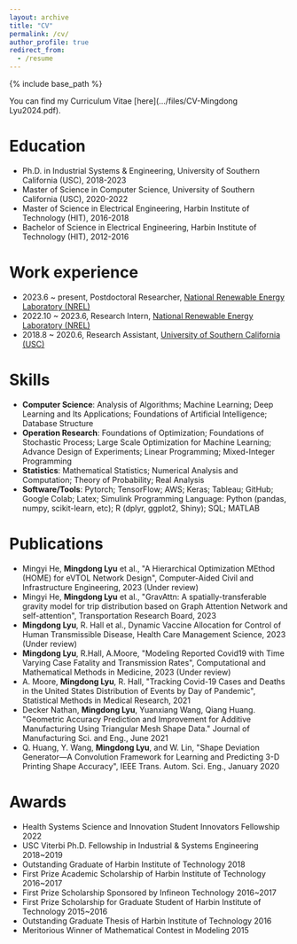 ```yaml
---
layout: archive
title: "CV"
permalink: /cv/
author_profile: true
redirect_from:
  - /resume
---
```


{% include base_path %}


You can find my Curriculum Vitae [here](.../files/CV-Mingdong Lyu2024.pdf).

Education
======
- Ph.D. in Industrial Systems & Engineering, University of Southern California (USC), 2018-2023
- Master of Science in Computer Science, University of Southern California (USC), 2020-2022
- Master of Science in Electrical Engineering, Harbin Institute of Technology (HIT), 2016-2018
- Bachelor of Science in Electrical Engineering, Harbin Institute of Technology (HIT), 2012-2016
  
Work experience
======
* 2023.6 ~ present, Postdoctoral Researcher, [National Renewable Energy Laboratory (NREL)](https://www.nrel.gov/)
* 2022.10 ~ 2023.6, Research Intern, [National Renewable Energy Laboratory (NREL)](https://www.nrel.gov/)
* 2018.8 ~ 2020.6, Research Assistant, [University of Southern California (USC)](https://ise.usc.edu/)

  
Skills
======
* **Computer Science**: Analysis of Algorithms; Machine Learning; Deep Learning and Its Applications; Foundations of Artificial Intelligence; Database Structure
* **Operation Research**: Foundations of Optimization; Foundations of Stochastic Process; Large Scale Optimization for Machine Learning; Advance Design of Experiments; Linear Programming; Mixed-Integer Programming
* **Statistics**: Mathematical Statistics; Numerical Analysis and Computation; Theory of Probability; Real Analysis
* **Software/Tools**: Pytorch; TensorFlow; AWS; Keras; Tableau; GitHub; Google Colab; Latex; Simulink Programming Language: Python (pandas, numpy, scikit-learn, etc); R (dplyr, ggplot2, Shiny); SQL; MATLAB

Publications
======
* Mingyi He, **Mingdong Lyu** et al., "A Hierarchical Optimization MEthod (HOME) for eVTOL Network Design", Computer-Aided Civil and Infrastructure Engineering, 2023 (Under review) 
* Mingyi He, **Mingdong Lyu** et al., "GravAttn: A spatially-transferable gravity model for trip distribution based on Graph Attention Network and self-attention", Transportation Research Board, 2023 
* **Mingdong Lyu**, R. Hall et al., Dynamic Vaccine Allocation for Control of Human Transmissible Disease, Health Care Management Science, 2023 (Under review)
* **Mingdong Lyu**, R.Hall, A.Moore, "Modeling Reported Covid19 with Time Varying Case Fatality and Transmission Rates", Computational and Mathematical Methods in Medicine, 2023 (Under review)
* A. Moore, **Mingdong Lyu**, R. Hall, "Tracking Covid-19 Cases and Deaths in the United States Distribution of Events by Day of Pandemic", Statistical Methods in Medical Research, 2021
* Decker Nathan, **Mingdong Lyu**, Yuanxiang Wang, Qiang Huang. "Geometric Accuracy Prediction and Improvement for Additive Manufacturing Using Triangular Mesh Shape Data." Journal of Manufacturing Sci. and Eng., June 2021
* Q. Huang, Y. Wang, **Mingdong Lyu**, and W. Lin, "Shape Deviation Generator—A Convolution Framework for Learning and Predicting 3-D Printing Shape Accuracy", IEEE Trans. Autom. Sci. Eng., January 2020
  
<!---
  <ul>{% for post in site.publications %}
    {% include archive-single-cv.html %}
  {% endfor %}</ul>
--->

Awards
======
* Health Systems Science and Innovation Student Innovators Fellowship 2022
* USC Viterbi Ph.D. Fellowship in Industrial & Systems Engineering 2018~2019
* Outstanding Graduate of Harbin Institute of Technology 2018
* First Prize Academic Scholarship of Harbin Institute of Technology 2016~2017
* First Prize Scholarship Sponsored by Infineon Technology 2016~2017
* First Prize Scholarship for Graduate Student of Harbin Institute of Technology 2015~2016
* Outstanding Graduate Thesis of Harbin Institute of Technology 2016
* Meritorious Winner of Mathematical Contest in Modeling 2015
<!---
  Talks
  ======
    <ul>{% for post in site.talks %}
      {% include archive-single-talk-cv.html %}
    {% endfor %}</ul>
    
  Teaching
  ======
    <ul>{% for post in site.teaching %}
      {% include archive-single-cv.html %}
    {% endfor %}</ul>
    
  Service and leadership
  ======
  * Currently signed in to 43 different slack teams
--->
